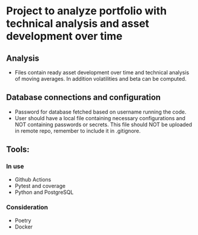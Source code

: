 # Project to analyze portfolio with technical analysis and asset development over time
## Analysis
- Files contain ready asset development over time and technical analysis of moving averages. In addition volatilities and beta can be computed.

## Database connections and configuration
- Password for database fetched based on username running the code.
- User should have a local file containing necessary configurations and NOT containing passwords or secrets. This file should NOT be uploaded in remote repo, remember to include it in .gitignore.

## Tools:
### In use
- Github Actions
- Pytest and coverage
- Python and PostgreSQL
### Consideration
- Poetry
- Docker